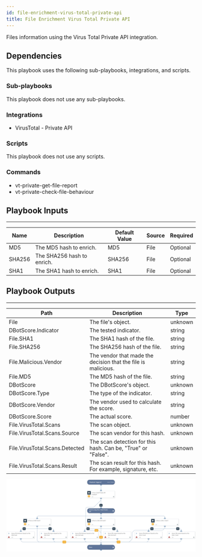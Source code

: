 ```yaml
---
id: file-enrichment-virus-total-private-api
title: File Enrichment Virus Total Private API
---
```


Files information using the Virus Total Private API integration.

## Dependencies
This playbook uses the following sub-playbooks, integrations, and scripts.

### Sub-playbooks
This playbook does not use any sub-playbooks.  

### Integrations
* VirusTotal - Private API

### Scripts
This playbook does not use any scripts.

### Commands
* vt-private-get-file-report
* vt-private-check-file-behaviour

## Playbook Inputs
---

| **Name** | **Description** | **Default Value** | **Source** | **Required** |
| --- | --- | --- | --- | --- |
| MD5 | The MD5 hash to enrich. | MD5 | File | Optional |
| SHA256 | The SHA256 hash to enrich. | SHA256 | File | Optional |
| SHA1 | The SHA1 hash to enrich. | SHA1 | File | Optional |

## Playbook Outputs
---

| **Path** | **Description** | **Type** |
| --- | --- | --- |
| File | The file's object. | unknown |
| DBotScore.Indicator | The tested indicator. | string |
| File.SHA1 | The SHA1 hash of the file. | string |
| File.SHA256 | The SHA256 hash of the file. | string |
| File.Malicious.Vendor | The vendor that made the decision that the file is malicious.| string |
| File.MD5 | The MD5 hash of the file. | string |
| DBotScore | The DBotScore's object. | unknown |
| DBotScore.Type | The type of the indicator. | string |
| DBotScore.Vendor | The vendor used to calculate the score. | string |
| DBotScore.Score | The actual score. | number |
| File.VirusTotal.Scans | The scan object. | unknown |
| File.VirusTotal.Scans.Source | The scan vendor for this hash. | unknown |
| File.VirusTotal.Scans.Detected | The scan detection for this hash. Can be, "True" or "False". | unknown |
| File.VirusTotal.Scans.Result | The scan result for this hash. For example, signature, etc. | unknown |

![File_Enrichment_Virus_Total_Private_API](https://github.com/ElazarK/content-docs/blob/master/images/playbooks/File_Enrichment_Virus_Total_Private_API.png)
